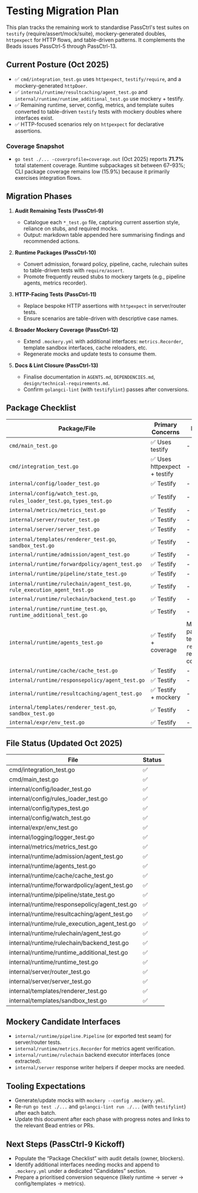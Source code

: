 # Testing Migration Plan

This plan tracks the remaining work to standardise PassCtrl's test suites on
`testify` (require/assert/mock/suite), mockery-generated doubles, `httpexpect`
for HTTP flows, and table-driven patterns. It complements the Beads issues
PassCtrl-5 through PassCtrl-13.

## Current Posture (Oct 2025)

- ✅ `cmd/integration_test.go` uses `httpexpect`, `testify/require`, and a
  mockery-generated `httpDoer`.
- ✅ `internal/runtime/resultcaching/agent_test.go` and
  `internal/runtime/runtime_additional_test.go` use mockery + testify.
- ✅ Remaining runtime, server, config, metrics, and template suites converted
  to table-driven `testify` tests with mockery doubles where interfaces exist.
- ✅ HTTP-focused scenarios rely on `httpexpect` for declarative assertions.

### Coverage Snapshot

- `go test ./... -coverprofile=coverage.out` (Oct 2025) reports **71.7%** total
  statement coverage. Runtime subpackages sit between 67–93%; CLI package
  coverage remains low (15.9%) because it primarily exercises integration
  flows.

## Migration Phases

1. **Audit Remaining Tests (PassCtrl-9)**
   - Catalogue each `*_test.go` file, capturing current assertion style,
     reliance on stubs, and required mocks.
   - Output: markdown table appended here summarising findings and
     recommended actions.

2. **Runtime Packages (PassCtrl-10)**
   - Convert admission, forward policy, pipeline, cache, rulechain suites to
     table-driven tests with `require/assert`.
   - Promote frequently reused stubs to mockery targets (e.g., pipeline
     agents, metrics recorder).

3. **HTTP-Facing Tests (PassCtrl-11)**
   - Replace bespoke HTTP assertions with `httpexpect` in server/router tests.
   - Ensure scenarios are table-driven with descriptive case names.

4. **Broader Mockery Coverage (PassCtrl-12)**
   - Extend `.mockery.yml` with additional interfaces:
     `metrics.Recorder`, template sandbox interfaces, cache reloaders, etc.
   - Regenerate mocks and update tests to consume them.

5. **Docs & Lint Closure (PassCtrl-13)**
   - Finalise documentation in `AGENTS.md`, `DEPENDENCIES.md`,
     `design/technical-requirements.md`.
   - Confirm `golangci-lint` (with `testifylint`) passes after conversions.

## Package Checklist

| Package/File | Primary Concerns | Migration Notes |
| --- | --- | --- |
| `cmd/main_test.go` | ✅ Uses testify | - |
| `cmd/integration_test.go` | ✅ Uses httpexpect + testify | - |
| `internal/config/loader_test.go` | ✅ Testify | - |
| `internal/config/watch_test.go`, `rules_loader_test.go`, `types_test.go` | ✅ Testify | - |
| `internal/metrics/metrics_test.go` | ✅ Testify | - |
| `internal/server/router_test.go` | ✅ Testify | - |
| `internal/server/server_test.go` | ✅ Testify | - |
| `internal/templates/renderer_test.go`, `sandbox_test.go` | ✅ Testify | - |
| `internal/runtime/admission/agent_test.go` | ✅ Testify | - |
| `internal/runtime/forwardpolicy/agent_test.go` | ✅ Testify | - |
| `internal/runtime/pipeline/state_test.go` | ✅ Testify | - |
| `internal/runtime/rulechain/agent_test.go`, `rule_execution_agent_test.go` | ✅ Testify | - |
| `internal/runtime/rulechain/backend_test.go` | ✅ Testify | - |
| `internal/runtime/runtime_test.go`, `runtime_additional_test.go` | ✅ Testify | - |
| `internal/runtime/agents_test.go` | ✅ Testify + coverage | Migrated pagination/backend templating flows to `require`; added renderer body/file coverage. |
| `internal/runtime/cache/cache_test.go` | ✅ Testify | - |
| `internal/runtime/responsepolicy/agent_test.go` | ✅ Testify | - |
| `internal/runtime/resultcaching/agent_test.go` | ✅ Testify + mockery | - |
| `internal/templates/renderer_test.go`, `sandbox_test.go` | ✅ Testify | - |
| `internal/expr/env_test.go` | ✅ Testify | - |

## File Status (Updated Oct 2025)

| File | Status |
| --- | --- |
| cmd/integration_test.go | ✅ |
| cmd/main_test.go | ✅ |
| internal/config/loader_test.go | ✅ |
| internal/config/rules_loader_test.go | ✅ |
| internal/config/types_test.go | ✅ |
| internal/config/watch_test.go | ✅ |
| internal/expr/env_test.go | ✅ |
| internal/logging/logger_test.go | ✅ |
| internal/metrics/metrics_test.go | ✅ |
| internal/runtime/admission/agent_test.go | ✅ |
| internal/runtime/agents_test.go | ✅ |
| internal/runtime/cache/cache_test.go | ✅ |
| internal/runtime/forwardpolicy/agent_test.go | ✅ |
| internal/runtime/pipeline/state_test.go | ✅ |
| internal/runtime/responsepolicy/agent_test.go | ✅ |
| internal/runtime/resultcaching/agent_test.go | ✅ |
| internal/runtime/rule_execution_agent_test.go | ✅ |
| internal/runtime/rulechain/agent_test.go | ✅ |
| internal/runtime/rulechain/backend_test.go | ✅ |
| internal/runtime/runtime_additional_test.go | ✅ |
| internal/runtime/runtime_test.go | ✅ |
| internal/server/router_test.go | ✅ |
| internal/server/server_test.go | ✅ |
| internal/templates/renderer_test.go | ✅ |
| internal/templates/sandbox_test.go | ✅ |

## Mockery Candidate Interfaces

- `internal/runtime/pipeline.Pipeline` (or exported test seam) for server/router tests.
- `internal/runtime/metrics.Recorder` for metrics agent verification.
- `internal/runtime/rulechain` backend executor interfaces (once extracted).
- `internal/server` response writer helpers if deeper mocks are needed.

## Tooling Expectations

- Generate/update mocks with `mockery --config .mockery.yml`.
- Re-run `go test ./...` and `golangci-lint run ./...` (with `testifylint`)
  after each batch.
- Update this document after each phase with progress notes and links to the
  relevant Bead entries or PRs.

## Next Steps (PassCtrl-9 Kickoff)

- Populate the “Package Checklist” with audit details (owner, blockers).
- Identify additional interfaces needing mocks and append to `.mockery.yml`
  under a dedicated “Candidates” section.
- Prepare a prioritised conversion sequence (likely runtime → server →
  config/templates → metrics).
